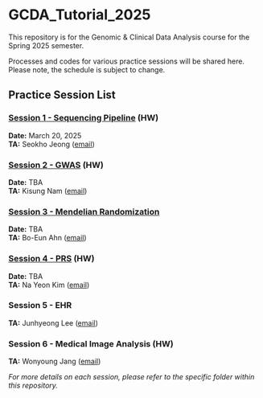 # GCDA_Tutorial_2025

This repository is for the Genomic & Clinical Data Analysis course for the Spring 2025 semester. 

Processes and codes for various practice sessions will be shared here. Please note, the schedule is subject to change.

## Practice Session List
### [Session 1 - Sequencing Pipeline](Session1_Sequencing.md) (HW)
**Date:** March 20, 2025  
**TA:** Seokho Jeong ([email](mailto:seokho92@snu.ac.kr))

### [Session 2 - GWAS](Session2_GWAS.md) (HW)
**Date:** TBA  
**TA:** Kisung Nam ([email](mailto:kisung.nam@snu.ac.kr))

### [Session 3 - Mendelian Randomization](Session3_Mendelian_Randomization.Md)
**Date:** TBA   
**TA:** Bo-Eun Ahn ([email](mailto:ahnbo@snu.ac.kr))

### [Session 4 - PRS](Session4_PRS.md)  (HW)
**Date:** TBA  
**TA:** Na Yeon Kim ([email](mailto:nayeonkim1@snu.ac.kr))

### Session 5 - EHR
**TA:** Junhyeong Lee ([email](mailto:lrainsoul@snu.ac.kr))

### Session 6 - Medical Image Analysis  (HW)
**TA:** Wonyoung Jang ([email](mailto:jwy4888@snu.ac.kr))

*For more details on each session, please refer to the specific folder within this repository.*
